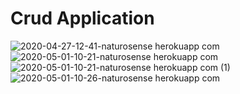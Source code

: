 # Crud Application
![2020-04-27-12-41-naturosense herokuapp com](https://user-images.githubusercontent.com/42219511/80789658-4b6c5400-8b95-11ea-964e-ca5865c3d886.png)
![2020-05-01-10-21-naturosense herokuapp com](https://user-images.githubusercontent.com/42219511/80789853-ee24d280-8b95-11ea-9319-030da5541984.png)
![2020-05-01-10-21-naturosense herokuapp com (1)](https://user-images.githubusercontent.com/42219511/80789914-16accc80-8b96-11ea-9c66-418e7c1ac4df.png)
![2020-05-01-10-26-naturosense herokuapp com](https://user-images.githubusercontent.com/42219511/80789997-55428700-8b96-11ea-9065-fa37011b8c85.png)

